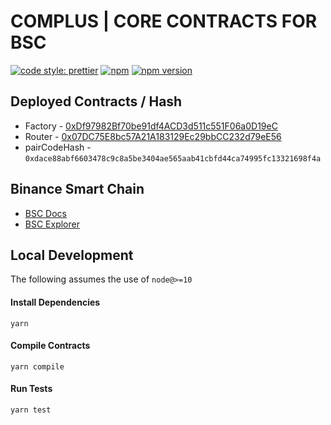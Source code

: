 # COMPLUS | CORE CONTRACTS FOR BSC

[![code style: prettier](https://img.shields.io/badge/code_style-prettier-ff69b4.svg?style=flat-square)](https://github.com/prettier/prettier)
[![npm](https://img.shields.io/npm/v/@complus/v2-core-bsc)](https://unpkg.com/@complus/v2-core-bsc@latest/)
[![npm version](https://img.shields.io/npm/v/@complus/v2-core-bsc/latest.svg)](https://www.npmjs.com/package/@complus/v2-core-bsc/v/latest)

## Deployed Contracts / Hash

- Factory - [0xDf97982Bf70be91df4ACD3d511c551F06a0D19eC](https://bscscan.com/address/0xDf97982Bf70be91df4ACD3d511c551F06a0D19eC#code)
- Router - [0x07DC75E8bc57A21A183129Ec29bbCC232d79eE56](https://bscscan.com/address/0x07DC75E8bc57A21A183129Ec29bbCC232d79eE56#code)
- pairCodeHash - `0xdace88abf6603478c9c8a5be3404ae565aab41cbfd44ca74995fc13321698f4a`

## Binance Smart Chain

- [BSC Docs](https://docs.binance.org/index.html)
- [BSC Explorer](https://bscscan.com)

## Local Development

The following assumes the use of `node@>=10`

#### Install Dependencies

`yarn`

#### Compile Contracts

`yarn compile`

#### Run Tests

`yarn test`
